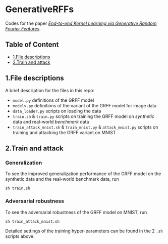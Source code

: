 # GenerativeRFFs
Codes for the paper [*End-to-end Kernel Learning via Generative Random Fourier Features*](https://arxiv.org/abs/2009.04614).

## Table of Content
  - [1.File descriptions](#1file-descriptions)
  - [2.Train and attack](#2train-and-attack)

## 1.File descriptions

A brief description for the files in this repo:
- `model.py` definitions of the GRFF model
- `modelv.py` definitions of the variant of the GRFF model for image data
- `data_loader.py` scripts on loading the data
- `train.sh` & `train.py` scripts on training the GRFF model on *synthetic* data and real-world *benchmark* data
- `train_attack_mnist.sh` & `train_mnist.py` & `attack_mnist.py` scripts on training and attacking the GRFF variant on MNIST

## 2.Train and attack

### Generalization

To see the improved generalization performance of the GRFF model on the synthetic data and the real-world benchmark data, run
```
sh train.sh
```

### Adversarial robustness
To see the adversarial robustness of the GRFF model on MNIST, run
```
sh train_attack_mnist.sh
```

Detailed settings of the training hyper-parameters can be found in the 2 `.sh` scripts above.